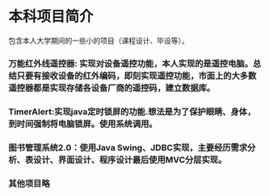 # 本科项目简介
包含本人大学期间的一些小的项目（课程设计、毕设等）。
### 万能红外线遥控器: 实现对设备遥控功能，本人实现的是遥控电脑。总结只要有接收设备的红外编码，即刻实现遥控功能，市面上的大多数遥控器都是实现存储各设备厂商的遥控码，建立数据库。
### TimerAlert:实现java定时锁屏的功能.想法是为了保护眼睛、身体，到时间强制将电脑锁屏。使用系统调用。
### 图书管理系统2.0：使用Java Swing、JDBC实现，主要经历需求分析、表设计、界面设计、程序设计最后使用MVC分层实现。
### 其他项目略
